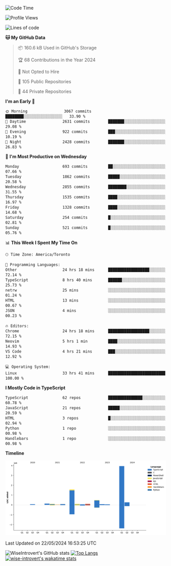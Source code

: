 <!--START_SECTION:waka-->
![Code Time](http://img.shields.io/badge/Code%20Time-1%2C597%20hrs%2054%20mins-blue)

![Profile Views](http://img.shields.io/badge/Profile%20Views-40-blue)

![Lines of code](https://img.shields.io/badge/From%20Hello%20World%20I%27ve%20Written-7.0%20million%20lines%20of%20code-blue)

**🐱 My GitHub Data** 

> 📦 160.6 kB Used in GitHub's Storage 
 > 
> 🏆 68 Contributions in the Year 2024
 > 
> 🚫 Not Opted to Hire
 > 
> 📜 105 Public Repositories 
 > 
> 🔑 44 Private Repositories 
 > 
**I'm an Early 🐤** 

```text
🌞 Morning                3067 commits        ████████░░░░░░░░░░░░░░░░░   33.90 % 
🌆 Daytime                2631 commits        ███████░░░░░░░░░░░░░░░░░░   29.08 % 
🌃 Evening                922 commits         ███░░░░░░░░░░░░░░░░░░░░░░   10.19 % 
🌙 Night                  2428 commits        ███████░░░░░░░░░░░░░░░░░░   26.83 % 
```
📅 **I'm Most Productive on Wednesday** 

```text
Monday                   693 commits         ██░░░░░░░░░░░░░░░░░░░░░░░   07.66 % 
Tuesday                  1862 commits        █████░░░░░░░░░░░░░░░░░░░░   20.58 % 
Wednesday                2855 commits        ████████░░░░░░░░░░░░░░░░░   31.55 % 
Thursday                 1535 commits        ████░░░░░░░░░░░░░░░░░░░░░   16.97 % 
Friday                   1328 commits        ████░░░░░░░░░░░░░░░░░░░░░   14.68 % 
Saturday                 254 commits         █░░░░░░░░░░░░░░░░░░░░░░░░   02.81 % 
Sunday                   521 commits         █░░░░░░░░░░░░░░░░░░░░░░░░   05.76 % 
```


📊 **This Week I Spent My Time On** 

```text
🕑︎ Time Zone: America/Toronto

💬 Programming Languages: 
Other                    24 hrs 18 mins      ██████████████████░░░░░░░   72.14 % 
TypeScript               8 hrs 40 mins       ██████░░░░░░░░░░░░░░░░░░░   25.73 % 
netrw                    25 mins             ░░░░░░░░░░░░░░░░░░░░░░░░░   01.24 % 
HTML                     13 mins             ░░░░░░░░░░░░░░░░░░░░░░░░░   00.67 % 
JSON                     4 mins              ░░░░░░░░░░░░░░░░░░░░░░░░░   00.23 % 

🔥 Editors: 
Chrome                   24 hrs 18 mins      ██████████████████░░░░░░░   72.15 % 
Neovim                   5 hrs 1 min         ████░░░░░░░░░░░░░░░░░░░░░   14.93 % 
VS Code                  4 hrs 21 mins       ███░░░░░░░░░░░░░░░░░░░░░░   12.92 % 

💻 Operating System: 
Linux                    33 hrs 41 mins      █████████████████████████   100.00 % 
```

**I Mostly Code in TypeScript** 

```text
TypeScript               62 repos            ███████████████░░░░░░░░░░   60.78 % 
JavaScript               21 repos            █████░░░░░░░░░░░░░░░░░░░░   20.59 % 
HTML                     3 repos             █░░░░░░░░░░░░░░░░░░░░░░░░   02.94 % 
Python                   1 repo              ░░░░░░░░░░░░░░░░░░░░░░░░░   00.98 % 
Handlebars               1 repo              ░░░░░░░░░░░░░░░░░░░░░░░░░   00.98 % 
```



**Timeline**

![Lines of Code chart](https://raw.githubusercontent.com/wise-introvert/wise-introvert/master/assets/bar_graph.png)


 Last Updated on 22/05/2024 16:53:25 UTC
<!--END_SECTION:waka-->

![WiseIntrovert's GitHub stats](https://github-readme-stats.vercel.app/api?username=wise-introvert&count_private=true&show_icons=true)
[![Top Langs](https://github-readme-stats.vercel.app/api/top-langs/?username=wise-introvert&langs_count=10)](https://github.com/anuraghazra/github-readme-stats)
[![wise-introvert's wakatime stats](https://github-readme-stats.vercel.app/api/wakatime?username=wiseintrovert)](https://github.com/anuraghazra/github-readme-stats)
